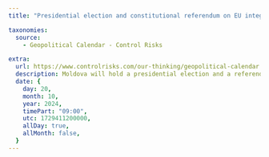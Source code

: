 ```yaml
---
title: "Presidential election and constitutional referendum on EU integration"

taxonomies:
  source:
    - Geopolitical Calendar - Control Risks

extra:
  url: https://www.controlrisks.com/our-thinking/geopolitical-calendar
  description: Moldova will hold a presidential election and a referendum on EU membership. President Maia Sandu will seek re-election in the presidential poll. Location- Moldova.
  date: {
    day: 20,
    month: 10,
    year: 2024,
    timePart: "09:00",
    utc: 1729411200000,
    allDay: true,
    allMonth: false,
  }
---
```

